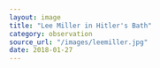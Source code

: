 ```yaml
---
layout: image
title: "Lee Miller in Hitler's Bath"
category: observation
source_url: "/images/leemiller.jpg"
date: 2018-01-27
---
```

